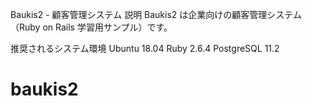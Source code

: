 Baukis2 - 顧客管理システム 説明 Baukis2 は企業向けの顧客管理システム（Ruby on Rails 学習用サンプル）です。

推奨されるシステム環境 Ubuntu 18.04 Ruby 2.6.4 PostgreSQL 11.2
# baukis2
